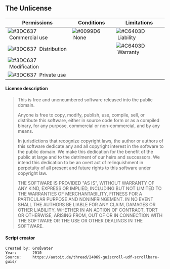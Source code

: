 ## The Unlicense

| Permissions                                                                  | Conditions                                                         | Limitations                                                             |
| ---------------------------------------------------------------------------- | ------------------------------------------------------------------ | ----------------------------------------------------------------------- |
| ![#3DC637](https://via.placeholder.com/8/3DC637/000000?text=+) &nbsp;Commercial use | ![#0099D6](https://via.placeholder.com/8/0099D6/000000?text=+) &nbsp;None | ![#C6403D](https://via.placeholder.com/8/C6403D/000000?text=+) &nbsp;Liability |
| ![#3DC637](https://via.placeholder.com/8/3DC637/000000?text=+) &nbsp;Distribution   |                                                                    | ![#C6403D](https://via.placeholder.com/8/C6403D/000000?text=+) &nbsp;Warranty  |
| ![#3DC637](https://via.placeholder.com/8/3DC637/000000?text=+) &nbsp;Modification   |                                                                    |                                                                         |
| ![#3DC637](https://via.placeholder.com/8/3DC637/000000?text=+) &nbsp;Private use    |                                                                    |                                                                         |

#### License description

> This is free and unencumbered software released into the public domain.
>
> Anyone is free to copy, modify, publish, use, compile, sell, or
> distribute this software, either in source code form or as a compiled
> binary, for any purpose, commercial or non-commercial, and by any
> means.
>
> In jurisdictions that recognize copyright laws, the author or authors
> of this software dedicate any and all copyright interest in the
> software to the public domain. We make this dedication for the benefit
> of the public at large and to the detriment of our heirs and
> successors. We intend this dedication to be an overt act of
> relinquishment in perpetuity of all present and future rights to this
> software under copyright law.
>
> THE SOFTWARE IS PROVIDED "AS IS", WITHOUT WARRANTY OF ANY KIND,
> EXPRESS OR IMPLIED, INCLUDING BUT NOT LIMITED TO THE WARRANTIES OF
> MERCHANTABILITY, FITNESS FOR A PARTICULAR PURPOSE AND NONINFRINGEMENT.
> IN NO EVENT SHALL THE AUTHORS BE LIABLE FOR ANY CLAIM, DAMAGES OR
> OTHER LIABILITY, WHETHER IN AN ACTION OF CONTRACT, TORT OR OTHERWISE,
> ARISING FROM, OUT OF OR IN CONNECTION WITH THE SOFTWARE OR THE USE OR
> OTHER DEALINGS IN THE SOFTWARE.

#### Script creator

```
Created by: Großvater
Year:       2010
Source:     https://autoit.de/thread/24069-guiscroll-udf-scrollbare-guis/
```
